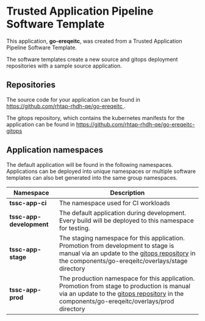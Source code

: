 # Trusted Application Pipeline Software Template

This application, **go-ereqeitc**, was created from a Trusted Application Pipeline Software Template.

The software templates create a new source and gitops deployment repositories with a sample source application. 

## Repositories

The source code for your application can be found in [https://github.com/rhtap-rhdh-qe/go-ereqeitc ](https://github.com/rhtap-rhdh-qe/go-ereqeitc ).
 
The gitops repository, which contains the kubernetes manifests for the application can be found in 
[https://github.com/rhtap-rhdh-qe/go-ereqeitc-gitops ](https://github.com/rhtap-rhdh-qe/go-ereqeitc-gitops ) 

## Application namespaces 

The default application will be found in the following namespaces. Applications can be deployed into unique namespaces or multiple software templates can also bet generated into the same group namespaces.  

|  Namespace   |  Description   |  
| -------- | -------- |
| **tssc-app-ci** | The namespace used for CI workloads |
| **tssc-app-development** | The default application during development. Every build will be deployed to this namespace for testing. |
| **tssc-app-stage** | The staging namespace for this application. Promotion from development to stage is manual via an update to the [gitops repository](https://github.com/rhtap-rhdh-qe/go-ereqeitc-gitops ) in the components/go-ereqeitc/overlays/stage directory |
| **tssc-app-prod** | The production namespace for this application. Promotion from stage to production is manual via an update to the [gitops repository](https://github.com/rhtap-rhdh-qe/go-ereqeitc-gitops ) in the components/go-ereqeitc/overlays/prod directory |